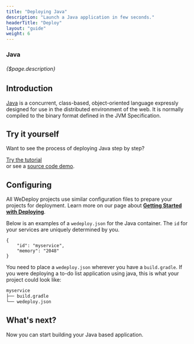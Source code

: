 ```yaml
---
title: "Deploying Java"
description: "Launch a Java application in few seconds."
headerTitle: "Deploy"
layout: "guide"
weight: 6
---
```


### Java

###### {$page.description}

<article id="1">

## Introduction

[Java](https://www.oracle.com/java/) is a concurrent, class-based, object-oriented language expressly designed for use in the distributed environment of the web. It is normally compiled to the binary format defined in the JVM Specification.

</article>

<article id="2">

## Try it yourself

Want to see the process of deploying Java step by step?

<div class="guide-btn-cta">
	<a class="btn btn-accent btn-sm" href="/tutorials/java" target="_blank" data-senna-off>
		<span class="icon-16-external"></span>Try the tutorial
	</a>
</div>

<div class="guide-aux-cta">
	or see a <a href="https://github.com/wedeploy/boilerplate-java" target="_blank" data-senna-off>source code demo</a>.
</div>

</article>

<article id="3">

## Configuring

<aside>

All WeDeploy projects use similar configuration files to prepare your projects for deployment. Learn more on our page about <strong><a href="/docs/deploy/getting-started.html">Getting Started with Deploying</a></strong>.

</aside>

Below is an examples of a `wedeploy.json` for the Java container. The `id` for your services are uniquely determined by you.

```application/json
{
	"id": "myservice",
	"memory": "2048"
}
```

You need to place a `wedeploy.json` wherever you have a `build.gradle`. If you were deploying a to-do list application using java, this is what your project could look like:

```xml
myservice
├── build.gradle
└── wedeploy.json
```

</article>

## What's next?

Now you can start building your Java based application.
